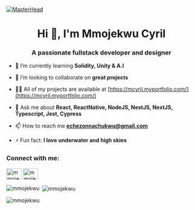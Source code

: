 
[![MasterHead](https://user-images.githubusercontent.com/56127021/176011588-8e8f93ee-dd29-4eb3-88b1-ad0c332b6084.jpeg)](https://mcyril.myportfolio.com/)

<h1 align="center">Hi 👋, I'm Mmojekwu Cyril</h1>
<h3 align="center">A passionate fullstack developer and designer</h3>

- 🌱 I’m currently learning **Solidity, Unity & A.I**

- 👯 I’m looking to collaborate on **great projects**

- 👨‍💻 All of my projects are available at [https://mcyril.myportfolio.com/](https://mcyril.myportfolio.com/)

- 💬 Ask me about **React, ReactNative, NodeJS, NestJS, NextJS, Typescript, Jest, Cypress**

- 📫 How to reach me **echezonnachukwu@gmail.com**

- ⚡ Fun fact: **I love underwater and high skies**

<h3 align="left">Connect with me:</h3>
<p align="left">
<a href="https://linkedin.com/in/mmojekwu" target="blank"><img align="center" src="https://raw.githubusercontent.com/rahuldkjain/github-profile-readme-generator/master/src/images/icons/Social/linked-in-alt.svg" alt="mmojekwu" height="30" width="40" /></a>
<a href="https://www.behance.net/mmojekwu" target="blank"><img align="center" src="https://raw.githubusercontent.com/rahuldkjain/github-profile-readme-generator/master/src/images/icons/Social/behance.svg" alt="mmojekwu" height="30" width="40" /></a>
</p>

<p><img align="left" src="https://github-readme-stats.vercel.app/api/top-langs?username=mmojekwu&show_icons=true&locale=en&layout=compact" alt="mmojekwu" /></p>

<p>&nbsp;<img align="center" src="https://github-readme-stats.vercel.app/api?username=mmojekwu&show_icons=true&locale=en" alt="mmojekwu" /></p>

<p><img align="center" src="https://github-readme-streak-stats.herokuapp.com/?user=mmojekwu&" alt="mmojekwu" /></p>
